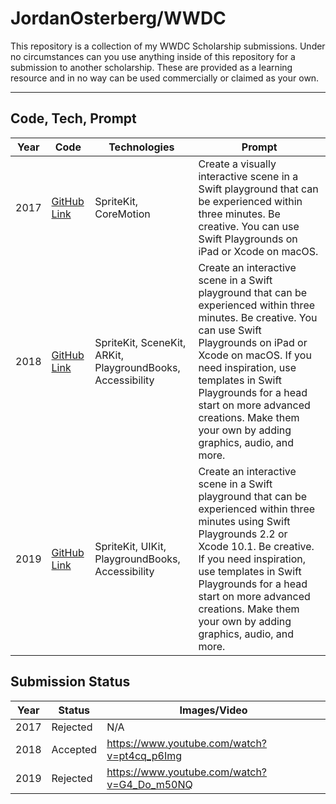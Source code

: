 JordanOsterberg/WWDC
===================


This repository is a collection of my WWDC Scholarship submissions. Under no circumstances can you use anything inside of this repository for a submission to another scholarship. These are provided as a learning resource and in no way can be used commercially or claimed as your own.

---


## Code, Tech, Prompt
| Year | Code | Technologies |   Prompt   | 
|------|------|--------------|------------| 
| 2017 | [GitHub Link](https://github.com/JordanOsterberg/wwdc/tree/master/2017/WWDC17.playground) | SpriteKit, CoreMotion | Create a visually interactive scene in a Swift playground that can be experienced within three minutes. Be creative. You can use Swift Playgrounds on iPad or Xcode on macOS. |
| 2018 | [GitHub Link](https://github.com/JordanOsterberg/wwdc/tree/master/2018/)  | SpriteKit, SceneKit, ARKit, PlaygroundBooks, Accessibility | Create an interactive scene in a Swift playground that can be experienced within three minutes. Be creative. You can use Swift Playgrounds on iPad or Xcode on macOS. If you need inspiration, use templates in Swift Playgrounds for a head start on more advanced creations. Make them your own by adding graphics, audio, and more. |
| 2019 | [GitHub Link](https://github.com/JordanOsterberg/wwdc/tree/master/2019/) | SpriteKit, UIKit, PlaygroundBooks, Accessibility | Create an interactive scene in a Swift playground that can be experienced within three minutes using Swift Playgrounds 2.2 or Xcode 10.1. Be creative. If you need inspiration, use templates in Swift Playgrounds for a head start on more advanced creations. Make them your own by adding graphics, audio, and more. |

## Submission Status
| Year |   Status  | Images/Video |
|------|-----------|--------------|
| 2017 | Rejected |  N/A |
| 2018 | Accepted | https://www.youtube.com/watch?v=pt4cq_p6Img |
| 2019 | Rejected  | https://www.youtube.com/watch?v=G4_Do_m50NQ |
